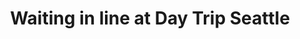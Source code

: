 ---
title: "Waiting in line at Day Trip Seattle"
layout: picture
picture: "/assets/camera-roll/2022/2022-08-07-waiting-in-line-at-day-trip-seattle/20220807_235028032_iOS.jpg"
thumbnail: "/assets/camera-roll/2022/2022-08-07-waiting-in-line-at-day-trip-seattle/20220807_235028032_iOS-thumbnail.jpg"
tags:
  - Day Trip Seattle 2022
  - Seattle Center
  - Space Needle
  - flag
  - music
  - bar
---